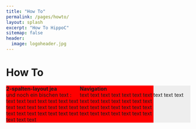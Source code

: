 ```yaml
---
title: "How To"
permalink: /pages/howto/
layout: splash
excerpt: "How To HippoC"
sitemap: false
header:
  image: logoheader.jpg
---
```

<style>
	#container {
		background:#eee;
	}
	#links{
		margin-right: 20%;
		background:#FF0000;
		
	}
	#rechts{
		float: right;
		width: 60%;
	}

</style>


<h1>How To</h1>

<div id="container">
	<div id="rechts">
		<b>Navigation</b><br/>
		text text text text text text text text text text text text text text text text text			
	</div>
	<div id="links">
		<b>2-spalten-layout jea</b><br/>
		und noch ein bischen text : text text text text text text text text text text text text text text text text text
		text text text text text text text text text text text text text text text text text text text text text
		<div style="clear:both"></div>
	</div>
</div>
